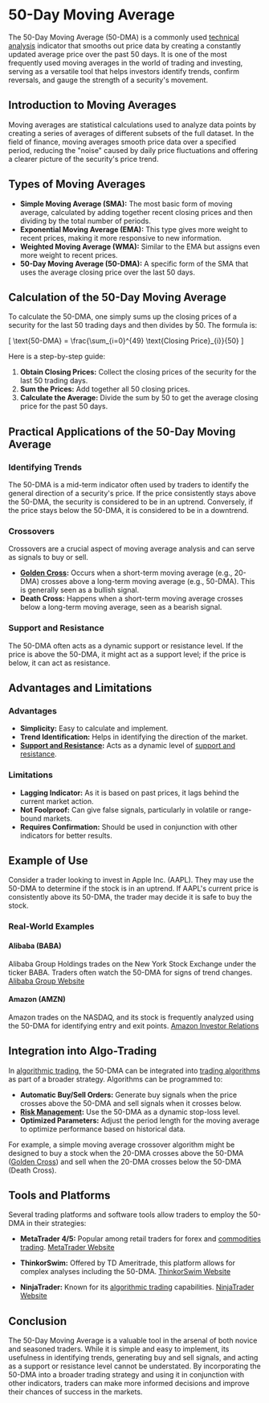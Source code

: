 # 50-Day Moving Average

The 50-Day Moving Average (50-DMA) is a commonly used [technical analysis](../t/technical_analysis.md) indicator that smooths out price data by creating a constantly updated average price over the past 50 days. It is one of the most frequently used moving averages in the world of trading and investing, serving as a versatile tool that helps investors identify trends, confirm reversals, and gauge the strength of a security's movement.

## Introduction to Moving Averages

Moving averages are statistical calculations used to analyze data points by creating a series of averages of different subsets of the full dataset. In the field of finance, moving averages smooth price data over a specified period, reducing the "noise" caused by daily price fluctuations and offering a clearer picture of the security's price trend.

## Types of Moving Averages

- **Simple Moving Average (SMA):** The most basic form of moving average, calculated by adding together recent closing prices and then dividing by the total number of periods.
- **Exponential Moving Average (EMA):** This type gives more weight to recent prices, making it more responsive to new information.
- **Weighted Moving Average (WMA):** Similar to the EMA but assigns even more weight to recent prices.
- **50-Day Moving Average (50-DMA):** A specific form of the SMA that uses the average closing price over the last 50 days.

## Calculation of the 50-Day Moving Average

To calculate the 50-DMA, one simply sums up the closing prices of a security for the last 50 trading days and then divides by 50. The formula is:

\[ \text{50-DMA} = \frac{\sum_{i=0}^{49} \text{Closing Price}_{i}}{50} \]

Here is a step-by-step guide:

1. **Obtain Closing Prices:** Collect the closing prices of the security for the last 50 trading days.
2. **Sum the Prices:** Add together all 50 closing prices.
3. **Calculate the Average:** Divide the sum by 50 to get the average closing price for the past 50 days.

## Practical Applications of the 50-Day Moving Average

### Identifying Trends

The 50-DMA is a mid-term indicator often used by traders to identify the general direction of a security's price. If the price consistently stays above the 50-DMA, the security is considered to be in an uptrend. Conversely, if the price stays below the 50-DMA, it is considered to be in a downtrend.

### Crossovers

Crossovers are a crucial aspect of moving average analysis and can serve as signals to buy or sell.

- **[Golden Cross](../g/golden_cross.md):** Occurs when a short-term moving average (e.g., 20-DMA) crosses above a long-term moving average (e.g., 50-DMA). This is generally seen as a bullish signal.
- **Death Cross:** Happens when a short-term moving average crosses below a long-term moving average, seen as a bearish signal.

### Support and Resistance

The 50-DMA often acts as a dynamic support or resistance level. If the price is above the 50-DMA, it might act as a support level; if the price is below, it can act as resistance.

## Advantages and Limitations

### Advantages

- **Simplicity:** Easy to calculate and implement.
- **Trend Identification:** Helps in identifying the direction of the market.
- **[Support and Resistance](../s/support_and_resistance.md):** Acts as a dynamic level of [support and resistance](../s/support_and_resistance.md).

### Limitations

- **Lagging Indicator:** As it is based on past prices, it lags behind the current market action.
- **Not Foolproof:** Can give false signals, particularly in volatile or range-bound markets.
- **Requires Confirmation:** Should be used in conjunction with other indicators for better results.

## Example of Use

Consider a trader looking to invest in Apple Inc. (AAPL). They may use the 50-DMA to determine if the stock is in an uptrend. If AAPL's current price is consistently above its 50-DMA, the trader may decide it is safe to buy the stock.

### Real-World Examples

#### Alibaba (BABA)

Alibaba Group Holdings trades on the New York Stock Exchange under the ticker BABA. Traders often watch the 50-DMA for signs of trend changes.
[Alibaba Group Website](https://www.alibabagroup.com)

#### Amazon (AMZN)

Amazon trades on the NASDAQ, and its stock is frequently analyzed using the 50-DMA for identifying entry and exit points.
[Amazon Investor Relations](https://www.amazon.com/ir)

## Integration into Algo-Trading

In [algorithmic trading](../a/algorithmic_trading.md), the 50-DMA can be integrated into [trading algorithms](../t/trading_algorithms.md) as part of a broader strategy. Algorithms can be programmed to:

- **Automatic Buy/Sell Orders:** Generate buy signals when the price crosses above the 50-DMA and sell signals when it crosses below.
- **[Risk Management](../r/risk_management.md):** Use the 50-DMA as a dynamic stop-loss level.
- **Optimized Parameters:** Adjust the period length for the moving average to optimize performance based on historical data.
  
For example, a simple moving average crossover algorithm might be designed to buy a stock when the 20-DMA crosses above the 50-DMA ([Golden Cross](../g/golden_cross.md)) and sell when the 20-DMA crosses below the 50-DMA (Death Cross).

## Tools and Platforms

Several trading platforms and software tools allow traders to employ the 50-DMA in their strategies:

- **MetaTrader 4/5:** Popular among retail traders for forex and [commodities trading](../c/commodities_trading.md).
[MetaTrader Website](https://www.metatrader4.com)

- **ThinkorSwim:** Offered by TD Ameritrade, this platform allows for complex analyses including the 50-DMA.
[ThinkorSwim Website](https://www.tdameritrade.com/tools-and-platforms/thinkorswim.page)

- **NinjaTrader:** Known for its [algorithmic trading](../a/algorithmic_trading.md) capabilities.
[NinjaTrader Website](https://ninjatrader.com)

## Conclusion

The 50-Day Moving Average is a valuable tool in the arsenal of both novice and seasoned traders. While it is simple and easy to implement, its usefulness in identifying trends, generating buy and sell signals, and acting as a support or resistance level cannot be understated. By incorporating the 50-DMA into a broader trading strategy and using it in conjunction with other indicators, traders can make more informed decisions and improve their chances of success in the markets.